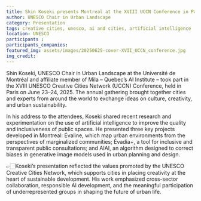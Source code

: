 ```yaml
---
title: Shin Koseki presents Montreal at the XVIII UCCN Conference in Paris
author: UNESCO Chair in Urban Landscape
category: Presentation
tags: creative cities, unesco, ai and cities, artificial intelligence
location: UNESCO
participants : 
participants_companies:
featured_img: assets/images/20250625-cover-XVII_UCCN_conference.jpg
img_credit:
---
```

Shin Koseki, UNESCO Chair in Urban Landscape at the Université de Montréal and affiliate member of Mila – Quebec’s AI Institute – took part in the XVIII UNESCO Creative Cities Network (UCCN) Conference, held in Paris on June 23–24, 2025. The annual gathering brought together cities and experts from around the world to exchange ideas on culture, creativity, and urban sustainability.

In his address to the attendees, Koseki shared recent research and experimentation on the use of artificial intelligence to improve the quality and inclusiveness of public spaces. He presented three key projects developed in Montreal: Évaline, which map urban environments from the perspectives of marginalized communities; Évadia+, a tool for inclusive and transparent public consultations; and AIAI, an algorithm designed to correct biases in generative image models used in urban planning and design.

👉🏻Koseki’s presentation reflected the values promoted by the UNESCO Creative Cities Network, which supports cities in placing creativity at the heart of sustainable development. His work emphasized cross-sector collaboration, responsible AI development, and the meaningful participation of underrepresented groups in shaping the future of urban life.

